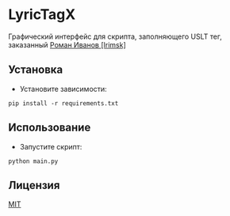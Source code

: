 # LyricTagX
Графический интерфейс для скрипта, заполняющего USLT тег, заказанный [Роман Иванов [Irimsk]](https://www.fl.ru/users/irimsk/)

## Установка
* Установите зависимости: 
```
pip install -r requirements.txt
```
## Использование
* Запустите скрипт:
```
python main.py
```

## Лицензия
[MIT](/LICENSE)

